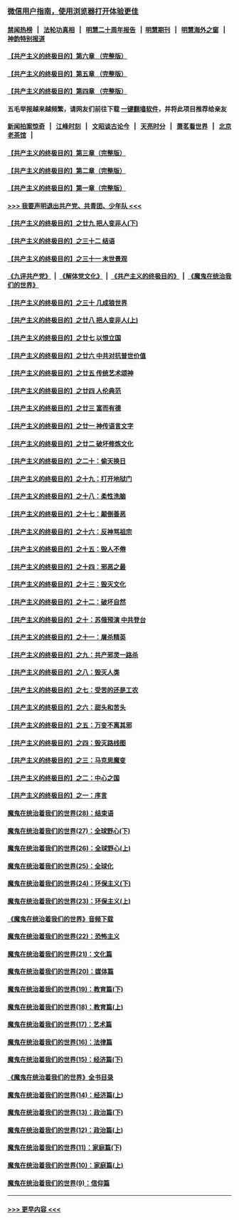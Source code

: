 ### [微信用户指南，使用浏览器打开体验更佳](https://github.com/gfw-breaker/banned-news1/blob/master/indexes/wechat-guide.md?t=0)
#### [禁闻热榜](热点新闻.md?t=0)  &nbsp;&nbsp;|&nbsp;&nbsp; [法轮功真相](https://github.com/gfw-breaker/truth/blob/master/README.md?t=0) &nbsp;&nbsp;|&nbsp;&nbsp; [明慧二十周年报告](https://github.com/gfw-breaker/mh-reports/blob/master/README.md?t=0) &nbsp;&nbsp;|&nbsp;&nbsp;[明慧期刊](https://github.com/gfw-breaker/mh-qikan) &nbsp;&nbsp;|&nbsp;&nbsp; [明慧海外之窗](https://github.com/gfw-breaker/mh-news/blob/master/README.md?t=0) &nbsp;&nbsp;|&nbsp;&nbsp; [神韵特别报道](https://github.com/gfw-breaker/mh-news/blob/master/shenyun.md?t=0)
#### [【共产主义的终极目的】第六章 （完整版）](../pages/nsc422/n11428913.md?t=02060744) 
#### [【共产主义的终极目的】第五章 （完整版）](../pages/nsc422/n11428912.md?t=02060744) 
#### [【共产主义的终极目的】第四章 （完整版）](../pages/nsc422/n11428907.md?t=02060744) 
#### 五毛举报越来越频繁，请网友们前往下载 [一键翻墙软件](https://github.com/gfw-breaker/ssr-accounts)，并将此项目推荐给亲友
#### [新闻拍案惊奇](https://github.com/gfw-breaker/banned-news1/blob/master/pages/link4.md) &nbsp;&nbsp;|&nbsp;&nbsp; [江峰时刻](https://github.com/gfw-breaker/banned-news1/blob/master/pages/link4.md) &nbsp;&nbsp;|&nbsp;&nbsp; [文昭谈古论今](https://github.com/gfw-breaker/banned-news1/blob/master/pages/link4.md) &nbsp;&nbsp;|&nbsp;&nbsp; [天亮时分](https://github.com/gfw-breaker/banned-news1/blob/master/pages/link4.md) &nbsp;&nbsp;|&nbsp;&nbsp; [萧茗看世界](https://github.com/gfw-breaker/banned-news1/blob/master/pages/link4.md) &nbsp;&nbsp;|&nbsp;&nbsp; [北京老茶馆](https://github.com/gfw-breaker/banned-news1/blob/master/pages/link4.md) &nbsp;&nbsp;|&nbsp;&nbsp; 
#### [【共产主义的终极目的】第三章（完整版）](../pages/nsc422/n11428848.md?t=02060744) 
#### [【共产主义的终极目的】第二章（完整版）](../pages/nsc422/n11428831.md?t=02060744) 
#### [【共产主义的终极目的】第一章（完整版）](../pages/nsc422/n11417651.md?t=02060744) 
#### [>>> 我要声明退出共产党、共青团、少年队 <<<](https://github.com/begood0513/goodnews/blob/master/quit/letter.md) 
#### [【共产主义的终极目的】之廿九 把人变非人(下)](../pages/nsc422/n11344140.md?t=02060744) 
#### [【共产主义的终极目的】之三十二 结语](../pages/nsc422/n11360535.md?t=02060744) 
#### [【共产主义的终极目的】之三十一 末世景观](../pages/nsc422/n11351129.md?t=02060744) 
#### [《九评共产党》](https://github.com/begood0513/9ping.md/blob/master/README.md) &nbsp;|&nbsp; [《解体党文化》](../../../../jtdwh.md/blob/master/README.md)  &nbsp;|&nbsp; [《共产主义的终极目的》](../../../../gczydzjmd.md/blob/master/README.md) &nbsp;|&nbsp; [《魔鬼在统治我们的世界》](../../../../mgztzwmdsj.md/blob/master/README.md) 
#### [【共产主义的终极目的】之三十 几成狼世界](../pages/nsc422/n11348280.md?t=02060744) 
#### [【共产主义的终极目的】之廿八 把人变非人(上)](../pages/nsc422/n11340492.md?t=02060744) 
#### [【共产主义的终极目的】之廿七 以恨立国](../pages/nsc422/n11336944.md?t=02060744) 
#### [【共产主义的终极目的】之廿六 中共对抗普世价值](../pages/nsc422/n11324785.md?t=02060744) 
#### [【共产主义的终极目的】之廿五 传统艺术颂神](../pages/nsc422/n11296396.md?t=02060744) 
#### [【共产主义的终极目的】之廿四 人伦典范](../pages/nsc422/n11296397.md?t=02060744) 
#### [【共产主义的终极目的】之廿三 富而有德](../pages/nsc422/n11283598.md?t=02060744) 
#### [【共产主义的终极目的】之廿一 神传语言文字](../pages/nsc422/n11263265.md?t=02060744) 
#### [【共产主义的终极目的】之廿二 破坏修炼文化](../pages/nsc422/n11245728.md?t=02060744) 
#### [【共产主义的终极目的】之二十：偷天换日](../pages/nsc422/n11238846.md?t=02060744) 
#### [【共产主义的终极目的】之十九：打开地狱门](../pages/nsc422/n11206376.md?t=02060744) 
#### [【共产主义的终极目的】之十八：柔性洗脑](../pages/nsc422/n11199994.md?t=02060744) 
#### [【共产主义的终极目的】之十七：颠倒善恶](../pages/nsc422/n11179782.md?t=02060744) 
#### [【共产主义的终极目的】之十六：反神骂祖宗](../pages/nsc422/n11166798.md?t=02060744) 
#### [【共产主义的终极目的】之十五：毁人不倦](../pages/nsc422/n11166792.md?t=02060744) 
#### [【共产主义的终极目的】之十四：邪恶之最](../pages/nsc422/n11150249.md?t=02060744) 
#### [【共产主义的终极目的】之十三：毁灭文化](../pages/nsc422/n11135227.md?t=02060744) 
#### [【共产主义的终极目的】之十二：破坏自然](../pages/nsc422/n11135214.md?t=02060744) 
#### [【共产主义的终极目的】之十：苏俄预演 中共登台](../pages/nsc422/n11118424.md?t=02060744) 
#### [【共产主义的终极目的】之十一：屠杀精英](../pages/nsc422/n11118442.md?t=02060744) 
#### [【共产主义的终极目的】之九：共产邪灵一路杀](../pages/nsc422/n11114139.md?t=02060744) 
#### [【共产主义的终极目的】之八：毁灭人类](../pages/nsc422/n11108503.md?t=02060744) 
#### [【共产主义的终极目的】之七：受苦的还是工农](../pages/nsc422/n11101809.md?t=02060744) 
#### [【共产主义的终极目的】之六：甜头和苦头](../pages/nsc422/n11096971.md?t=02060744) 
#### [【共产主义的终极目的】之五：万变不离其邪](../pages/nsc422/n11091285.md?t=02060744) 
#### [【共产主义的终极目的】之四：毁灭路线图](../pages/nsc422/n11086284.md?t=02060744) 
#### [【共产主义的终极目的】之三：马克思魔变](../pages/nsc422/n11061941.md?t=02060744) 
#### [【共产主义的终极目的】之二：中心之国](../pages/nsc422/n11047728.md?t=02060744) 
#### [【共产主义的终极目的】之一：序言](../pages/nsc422/n11086077.md?t=02060744) 
#### [魔鬼在统治着我们的世界(28)：结束语](../pages/nsc422/n10936246.md?t=02060744) 
#### [魔鬼在统治着我们的世界(27)：全球野心(下)](../pages/nsc422/n10928319.md?t=02060744) 
#### [魔鬼在统治着我们的世界(26)：全球野心(上)](../pages/nsc422/n10900318.md?t=02060744) 
#### [魔鬼在统治着我们的世界(25)：全球化](../pages/nsc422/n10788205.md?t=02060744) 
#### [魔鬼在统治着我们的世界(24)：环保主义(下)](../pages/nsc422/n10695307.md?t=02060744) 
#### [魔鬼在统治着我们的世界(23)：环保主义(上)](../pages/nsc422/n10688613.md?t=02060744) 
#### [《魔鬼在统治着我们的世界》音频下载](../pages/nsc422/n10635553.md?t=02060744) 
#### [魔鬼在统治着我们的世界(22)：恐怖主义](../pages/nsc422/n10614727.md?t=02060744) 
#### [魔鬼在统治着我们的世界(21)：文化篇](../pages/nsc422/n10597706.md?t=02060744) 
#### [魔鬼在统治着我们的世界(20)：媒体篇](../pages/nsc422/n10586579.md?t=02060744) 
#### [魔鬼在统治着我们的世界(19)：教育篇(下)](../pages/nsc422/n10564808.md?t=02060744) 
#### [魔鬼在统治着我们的世界(18)：教育篇(上)](../pages/nsc422/n10526970.md?t=02060744) 
#### [魔鬼在统治着我们的世界(17)：艺术篇](../pages/nsc422/n10499093.md?t=02060744) 
#### [魔鬼在统治着我们的世界(16)：法律篇](../pages/nsc422/n10485969.md?t=02060744) 
#### [魔鬼在统治着我们的世界(15)：经济篇(下)](../pages/nsc422/n10469975.md?t=02060744) 
#### [《魔鬼在统治着我们的世界》全书目录](../pages/nsc422/n10464261.md?t=02060744) 
#### [魔鬼在统治着我们的世界(14)：经济篇(上)](../pages/nsc422/n10457370.md?t=02060744) 
#### [魔鬼在统治着我们的世界(13)：政治篇(下)](../pages/nsc422/n10448270.md?t=02060744) 
#### [魔鬼在统治着我们的世界(12)：政治篇(上)](../pages/nsc422/n10444576.md?t=02060744) 
#### [魔鬼在统治着我们的世界(11)：家庭篇(下)](../pages/nsc422/n10440961.md?t=02060744) 
#### [魔鬼在统治着我们的世界(10)：家庭篇(上)](../pages/nsc422/n10435448.md?t=02060744) 
#### [魔鬼在统治着我们的世界(9)：信仰篇](../pages/nsc422/n10432159.md?t=02060744) 

----
#### [ >>> 更早内容 <<< ](../indexes/nsc422-earlier.md)

